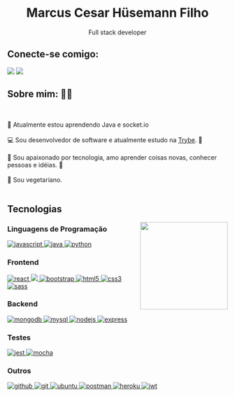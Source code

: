 <h1 align="center">Marcus Cesar Hüsemann Filho</h1>
<p align="center"> Full stack developer </p>
<section display="flex">

<h2>Conecte-se comigo: </h2>
<p>
  <a href="mailto:mchusemann@gmail.com"><img src="https://img.shields.io/badge/e‑mail-D14836.svg?style=for-the-badge&logo=GMail&logoColor=white"></a>
  <a href="https://linkedin.com/in/marcus-husemann"><img src="https://img.shields.io/badge/linkedin-0077B5.svg?style=for-the-badge&logo=linkedin&logoColor=white"></a>
</p>
</section>
<h2> Sobre mim: 👨‍🦲 </h2>
<br />
<p> 
 📖 Atualmente estou aprendendo Java e socket.io  <br /><br />
 💻 Sou desenvolvedor de software e atualmente estudo na 
 <a href="https://www.betrybe.com">Trybe</a>. 📖 <br /><br />
 💚 Sou apaixonado por tecnologia, amo aprender coisas novas, conhecer pessoas e idéias. 🎈 <br /><br />
 🌱 Sou vegetariano. <br /><br />
</p>
  
<h2>Tecnologias</h2>

<img align="right" src="https://media1.giphy.com/media/dxn6fRlTIShoeBr69N/giphy.gif?cid=ecf05e470jdmso0lvx55cec4lyq0cl3qjr8utbo0xhxamohq&rid=giphy.gif" width="200" height="200">

<h3 align="left">Linguagens de Programação</h3>
<p align="left"> 
  <a href="https://developer.mozilla.org/en-US/docs/Web/JavaScript" target="_blank"> 
    <img src="https://img.shields.io/badge/javascript-%23323330.svg?style=for-the-badge&logo=javascript&logoColor=%23F7DF1E" alt="javascript" /> 
  </a>
    <a href="https://www.java.com" target="_blank"> 
    <img src="https://img.shields.io/badge/java-%23ED8B00.svg?style=for-the-badge&logo=java&logoColor=white" alt="java" /> 
  </a>
   </a>
    <a href="https://docs.python.org/3/" target="_blank"> 
    <img src="https://img.shields.io/badge/python-3670A0?style=for-the-badge&logo=python&logoColor=ffdd54" alt="python" /> 
  </a>
</p>

<h3>Frontend</h3>
<p align="left">
  <a href="https://reactjs.org/" target="_blank"> 
    <img src="https://img.shields.io/badge/react-%2320232a.svg?style=for-the-badge&logo=react&logoColor=%2361DAFB" alt="react" /> 
  </a>
  <a href="https://redux.js.org" target="_blank"> 
    <img src="https://img.shields.io/badge/redux-%23593d88.svg?style=for-the-badge&logo=redux&logoColor=white" /> 
  </a>
  <a href="https://getbootstrap.com" target="_blank"> 
     <img src="https://img.shields.io/badge/bootstrap-%23563D7C.svg?style=for-the-badge&logo=bootstrap&logoColor=white" alt="bootstrap" />     
  </a>
   <a href="https://www.w3.org/html/" target="_blank"> 
     <img src="https://img.shields.io/badge/html5-%23E34F26.svg?style=for-the-badge&logo=html5&logoColor=white" alt="html5" /> 
  </a>
  <a href="https://www.w3schools.com/css/" target="_blank"> 
     <img src="https://img.shields.io/badge/css3-%231572B6.svg?style=for-the-badge&logo=css3&logoColor=white" alt="css3" /> 
  </a>
  <a href="https://sass-lang.com" target="_blank"> 
    <img src="https://img.shields.io/badge/SASS-hotpink.svg?style=for-the-badge&logo=SASS&logoColor=white" alt="sass" /> 
  </a>
</p>

<h3 align="left">Backend</h3>
<p align="left">
  <a href="https://www.mongodb.com/" target="_blank"> 
    <img src="https://img.shields.io/badge/MongoDB-%234ea94b.svg?style=for-the-badge&logo=mongodb&logoColor=white" alt="mongodb" /> 
  </a>
  <a href="https://www.mysql.com/" target="_blank"> 
    <img src="https://img.shields.io/badge/mysql-%2300f.svg?style=for-the-badge&logo=mysql&logoColor=white" alt="mysql" /> 
  </a>
  <a href="https://nodejs.org" target="_blank"> 
    <img src="https://img.shields.io/badge/node.js-6DA55F?style=for-the-badge&logo=node.js&logoColor=white" alt="nodejs" /> 
  </a>
  <a href="https://expressjs.com" target="_blank"> 
    <img src="https://img.shields.io/badge/express.js-%23404d59.svg?style=for-the-badge&logo=express&logoColor=%2361DAFB" alt="express" /> 
  </a> 
</p>

<h3 align="left">Testes</h3>
<p align="left"> 
  <a href="https://jestjs.io" target="_blank"> 
    <img src="https://img.shields.io/badge/-jest-%23C21325?style=for-the-badge&logo=jest&logoColor=white" alt="jest" /> 
  </a>
  <a href="https://mochajs.org" target="_blank"> 
    <img src="https://img.shields.io/badge/-mocha-%238D6748?style=for-the-badge&logo=mocha&logoColor=white" alt="mocha" /> 
  </a>
</p> 

<h3 align="left">Outros</h3>
<p align="left">
  <a href="https://github.com/" target="_blank"> 
     <img src="https://img.shields.io/badge/github-%23121011.svg?style=for-the-badge&logo=github&logoColor=white" alt="github" /> 
  </a> 
   <a href="https://git-scm.com/" target="_blank"> 
     <img src="https://img.shields.io/badge/git-%23F05033.svg?style=for-the-badge&logo=git&logoColor=white" alt="git" /> 
  </a> 
  <a href="https://ubuntu.com/" target="_blank"> 
    <img src="https://img.shields.io/badge/Ubuntu-E95420?style=for-the-badge&logo=ubuntu&logoColor=white" alt="ubuntu" /> 
  </a>
  <a href="https://postman.com" target="_blank"> 
    <img src="https://img.shields.io/badge/Postman-FF6C37?style=for-the-badge&logo=postman&logoColor=white" alt="postman" /> 
  </a>
  <a href="https://heroku.com" target="_blank"> 
    <img src="https://img.shields.io/badge/heroku-%23430098.svg?style=for-the-badge&logo=heroku&logoColor=white" alt="heroku" /> 
  </a>
 
   <a href="https://jwt.io" target="_blank"> 
    <img src="https://img.shields.io/badge/JWT-black?style=for-the-badge&logo=JSON%20web%20tokens" alt="jwt" /> 
  </a>
</p> 
